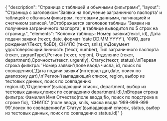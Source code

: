 {
"description": "Страница с таблицей и обычными фильтрами",
"layout": "Страница с заголовком 'Заявки на получение заграничного паспорта' и таблицей с обычным фильтром, тестовыми данными, пагинацией и счетчиком записей. \nОтображается заголовок таблицы 'Заявки на получение заграничного паспорта', в таблице выводится по 5 строк на страницу.",
"elements": "Колонки таблицы: Номер заявки(текст, id), Дата подачи заявки (текст, date, формат 'date DD.MM.YYYY'), 'ФИО, дата рождения'(Текст, fioBD), СНИЛС (текст, snils),\nДокумент удостоверяющий личность (текст, number), Тип заграничного паспорта (текст, zagranType),Регион (текст, region), Отделение (текст, department),Срочность(текст, urgently), Статус(текст, status).\nПервая строка фильтра: 'Номер заявки'(поле ввода числа, id, поиск по совпадению),'Дата подачи заявки'(интервал дат,date, поиск по диапозону дат),\n'Регион'(выпадающий список, region, выбор из тестовых данных, поиск по совпадению region.id),'Отделение'(выпадающий список, department, выбор из тестовых данных,поиск по совпадению department.id),\nВторая строка фильтра: Фамилия Имя Отчество(поле ввода,fio, поиск по подстроке в строке fio), 'СНИЛС' (поле ввода, snils, маска ввода '999-999-999 99',поиск по совпадению)\n'Статус'(выпадающий список, status, выбор из тестовых данных, поиск по совпадению status.id)"
}